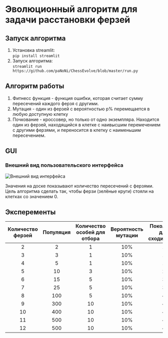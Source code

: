 # Эволюционный алгоритм для задачи расстановки ферзей

## Запуск алгоритма

1) Установка streamlit:   
```pip install streamlit```
2) Запуск алгоритма:   
```streamlit run https://github.com/paNoNi/ChessEvolve/blob/master/run.py ```

## Алгоритм работы

1) Фитнесс функция - функция ошибки, которая считает сумму пересечений каждого ферзя с другими.
2) Мутация - один из ферзей с вероятностью p% перемещается в любую доступную клетку
3) Почкование - кроссовер, но только от одно экземпляра. Находится один из
ферзей, находящийся в клетке с наивысшим перемечением с другими ферзями, и 
переносится в клетку с наименьшим пересечением.

## GUI

### Внешний вид пользовательского интерфейса

![Внешний вид интерфейса](gui_example.png)

Значения на доске показывают количество пересечений с ферзями. Цель алгоритма
сделать так, чтобы ферзи (зелёные круги) стояли на клетках со значением 0.

## Эксперементы

| Количество ферзей | Популяция | Количество особей для отбора | Вероятность мутации | Поколений для  сходимости| Фитнесс функция |
| :---: |:---------:|:----------------------------:|:--------------------:|:---------------:|:---------------:|
| 2 |     2     |              1               |         10%          |        1        |        0        |
| 3 |     3     |              1               |         10%          |        1        |        0        |
| 4 |     5     |              1               |         10%          |        1        |        0        |
| 5 |    10    |             3              |         10%          |       2       |        0        |
| 6 |    15    |             5              |         10%          |       3       |        0        |
| 7 |    25    |             5              |         10%          |       3       |        0        |
| 8 |    100    |             5              |         10%          |       4       |        0        |
| 9 |    300    |             10              |         10%          |       4       |        0        |
| 10 |    400    |             10              |         10%          |       4       |        4        |
| 11 |    500    |             10              |         10%          |       4       |        8        |
| 12 |    500    |             10              |         10%          |       4       |        12        |